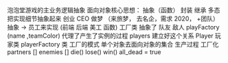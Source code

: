 泡泡堂游戏的主业务逻辑抽象
面向对象核心思想：  抽象（函数） 封装 继承 多态
把实现细节抽象起来  创业
CEO 做梦 （来旅梦， 去名企，需求 2020， +团队）
抽象 -> 员工来实现 (前端  后端 美工 函数)
工厂类  抽象了  队友  敌人
playFactory (name ,teamColor) 代理了产生了实例的过程
players 建立好这个关系
Player 玩家类
playerFactory 类 工厂的模式
单个对象去面向对象的集合  生产过程  工厂化
partners [] 
enemies  [] 
die()
lose()
win()
all_dead = true

